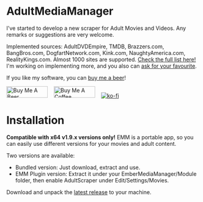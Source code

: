 # AdultMediaManager

I've started to develop a new scraper for Adult Movies and Videos. Any remarks or suggestions are very welcome. 

Implemented sources: AdultDVDEmpire, TMDB, Brazzers.com, BangBros.com, DogfartNetwork.com, Kink.com, NaughtyAmerica.com, RealityKings.com. Almost 1000 sites are supported. [Check the full list here!](https://github.com/adultmm/AdultMediaManager/wiki/Scraper-sources-%E2%80%A2-the-full-list) I'm working on implementing more, and you also can [ask for your favourite](https://github.com/adultmm/AdultMediaManager/issues/new).

If you like my software, you can <a href="https://www.paypal.com/donate/?hosted_button_id=8AN7JHZZWTFQA" target="_blank">buy me a beer</a>!

<a href="https://www.paypal.com/donate/?hosted_button_id=8AN7JHZZWTFQA" target="_blank"><img src="https://www.paypalobjects.com/en_US/i/btn/btn_donate_SM.gif" alt="Buy Me A Beer" style="height: 30px !important;width: 108px !important;"></a>&nbsp;&nbsp;&nbsp;&nbsp;<a href="https://www.buymeacoffee.com/adultmm" target="_blank"><img src="https://cdn.buymeacoffee.com/buttons/v2/default-yellow.png" alt="Buy Me A Coffee" style="height: 30px !important;width: 108px !important;"></a>&nbsp;&nbsp;&nbsp;&nbsp;[![ko-fi](https://ko-fi.com/img/githubbutton_sm.svg)](https://ko-fi.com/W7W47ACEZ)

# Installation

**Compatible with x64 v1.9.x versions only!** EMM is a portable app, so you can easily use different versions for your movies and adult content.

Two versions are available:
* Bundled version: Just download, extract and use.
* EMM Plugin version: Extract it under your EmberMediaManager/Module folder, then enable AdultScraper under Edit/Settings/Movies. 


Download and unpack the [latest release](https://github.com/adultmm/AdultMediaManager/releases) to your machine.
